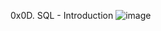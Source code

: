 0x0D. SQL - Introduction
![image](https://github.com/Mwobobia/alx-higher_level_programming/assets/111277935/5e9bc1fc-6fb2-4de7-a59a-a490be7b0a22)
